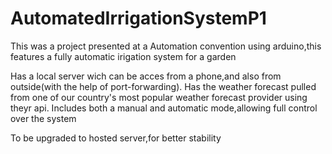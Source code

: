 # AutomatedIrrigationSystemP1

This was a project presented at a Automation convention using arduino,this features a fully automatic irigation system for a garden

Has a local server wich can be acces from a phone,and also from outside(with the help of port-forwarding).
Has the weather forecast pulled from one of our country's most popular weather forecast provider using theyr api.
Includes both a manual and automatic mode,allowing full control over the system

To be upgraded to hosted server,for better stability
